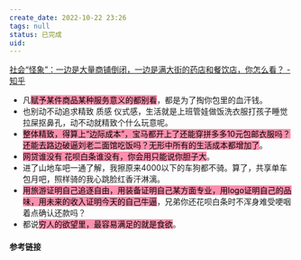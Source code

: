 ```yaml
---
create_date: 2022-10-22 23:26
tags: null
status: 已完成  
uid: 
---
```


[ 社会“怪象”：一边是大量商铺倒闭，一边是满大街的药店和餐饮店，你怎么看？ - 知乎](https://www.zhihu.com/question/489881926/answer/2335995842)

- 凡<mark style="background: #FF5582A6;">赋予某件商品某种服务意义的都别看</mark>，都是为了掏你包里的血汗钱。
- 也别动不动追求精致 质感 仪式感，生活就是上班管娃做饭洗衣服打孩子睡觉拉屎抠鼻孔，动不动就精致个什么玩意呢。
- <mark style="background: #FF5582A6;">整体精致，得算上“边际成本”，宝马都开上了还能穿拼多多10元包邮衣服吗？还能去路边破逼刘老二面馆吃饭吗？无形中所有的生活成本都增加了</mark>。
- <mark style="background: #FF5582A6;">网贷谁没有 花呗白条谁没有，你会用只能说你胆子大</mark>。
- 进了山地车吧一通了解，我擦原来4000以下的车狗都不骑。算了，共享单车包月吧，照样骑的我心跳脸红香汗淋漓。
- <mark style="background: #FF5582A6;">用旅游证明自己追逐自由，用装备证明自己某方面专业，用logo证明自己的品味，用未来的收入证明今天的自己牛逼</mark>，兄弟你还花呗白条时不浑身难受哽咽着点确认还款吗？
- 都说<mark style="background: #FF5582A6;">穷人的欲望里，最容易满足的就是食欲</mark>。

#### 参考链接 

